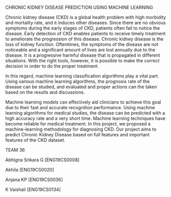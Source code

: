 CHRONIC KIDNEY DISEASE PREDICTION USING MACHINE LEARNING


Chronic kidney disease (CKD) is a global health problem with high morbidity and mortality rate, and it induces other diseases. Since there are no obvious symptoms during the early stages of CKD, patients often fail to notice the disease. Early detection of CKD enables patients to receive timely treatment to ameliorate the progression of this disease. Chronic kidney disease is the loss of kidney function. Oftentimes, the symptoms of the disease are not noticeable and a significant amount of lives are lost annually due to the disease. It is a progressive harmful disease that is propagated in different situations. With the right tools, however, it is possible to make the correct decision in order to do the proper treatment. 

In this regard, machine learning classification algorithms play a vital part. Using various machine learning algorithms, the prognosis rate of the disease can be studied, and evaluated and proper actions can the taken based on the results and discussions. 

Machine learning models can effectively aid clinicians to achieve this goal due to their fast and accurate recognition performance. Using machine learning algorithms for medical studies, the disease can be predicted with a high accuracy rate and a very short time. Machine learning techniques have become reliable for medical treatment. In this project, we proposed a machine-learning methodology for diagnosing CKD. Our project aims to predict Chronic Kidney Disease based on full features and important features of the CKD dataset.



TEAM 36

Abhigna Srikara G [ENG19CS0008]

Akhila [ENG19CS0020]

Anjana KP [ENG19CS0036]

K Vaishali [ENG19CS0134]

